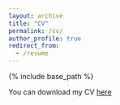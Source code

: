 ```yaml
---
layout: archive
title: "CV"
permalink: /cv/
author_profile: true
redirect_from:
  - /resume
---
```


{% include base_path %}

You can download my CV [here](https://github.com/mrpeerat/ReFinED_Peerat/files/11300470/Peerat_Resume.pdf)
